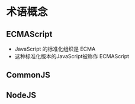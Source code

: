 # 术语概念

## ECMAScript

- JavaScript 的标准化组织是 ECMA
- 这种标准化版本的JavaScript被称作 ECMAScript

## CommonJS

## NodeJS